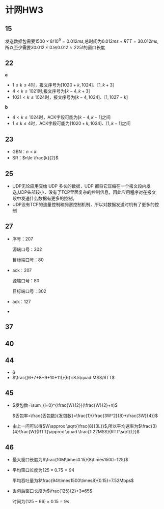 # 计网HW3

## 15

发送数据包需要$1500\times8/10^9=0.012ms$,总时间为$0.012ms+RTT=30.012ms$,所以至少需要$30.012\times0.9/0.012\approx2251$的窗口长度

## 22

**a**

- $1\leq k\leq 4$时，报文序号为$[1020+k,1024]、[1,k+3]$
- $4\lt k\le 1021$时,报文序号为$[k-4,k+3]$
- $1021\lt k\le 1024$时，报文序号为$[k-4,1024]、[1,1027-k]$



**b**

- $4\lt k\le1024$时，ACK字段可能为$[k-4,k-1]$之间
- $1\le k\le4$时，ACK字段可能为$[1020+k,1024]、[1,k-1]$之间

## 23

- GBN：$n\lt k$
- SR：$n\le \frac{k}{2}$

## 25

- UDP无论应用交给 UDP 多长的数据，UDP 都将它压缩在一个报文段内发送,UDP头部较小，没有了TCP里面复杂的控制信息，因此应用程序对在报文段中发送什么数据有更多的控制。
- UDP没有TCP的流量控制和拥塞控制机制，所以对数据发送时机有了更多的控制

## 27

- 序号：207

  源端口号：302

  目标端口号：80

- ack：207

  源端口号：80

  目标端口号：302

- ack：127

- 



## 37



## 40



## 44

- 6
- $\frac{(6+7+8+9+10+11)}{6}=8.5\quad MSS/RTT$

## 45

- $发包数=\sum_{i=0}^{\frac{W}{2}}(\frac{W}{2}+n)$

  $丢包率=\frac{丢包数}{发包数}=\frac{1}{\frac{3W^2}{8}+\frac{3W}{4}}$

- 由上一问可以得$W\approx \sqrt{\frac{8}{3L}}$,所以平均速率为$\frac{3}{4}\frac{W}{RTT}\approx \quad \frac{1.22MSS}{RTT\sqrt{L}}$

## 46

- 最大窗口长度为$\frac{10M\times0.15}{8\times1500=125}$

- 平均窗口长度为$125\times0.75=94$

  平均吞吐量为$\frac{94\times1500\times8}{0.15}=7.52Mbps$

- 丢包后窗口长度为$\frac{125}{2}+3=65$

  时间为$(125-66)\times0.15=9s$

  
